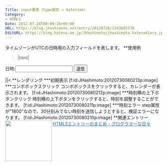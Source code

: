 ```yaml
---
Title: input要素（type属性 = datetime）
Category:
- HTML5
Date: 2012-07-28T08:09:38+09:00
URL: https://blog.jhashimoto.net/entry/20120728/1343603378
EditURL: https://blog.hatena.ne.jp/JHashimoto/jhashimoto.hatenadiary.jp/atom/entry/12921228815717255984
---
```


タイムゾーンがUTCの日時用の入力フィールドを表します。
**使用例
>|html|
<!DOCTYPE html>
<html lang="ja">
<head>
<title>Hello! HTML5></title>
<meta charset="UTF-8">
</head>
<body>
    <form action="hoge.cgi" method="post">
        <p>
            日時:<input type="datetime" id="datetime" step="1800" />
            <input type="submit" value="送信" />
        </p>
    </form>
</body>
||<
**レンダリング
***初期表示
[f:id:JHashimoto:20120730080213p:image]
***コンボボックスクリック
コンボボックスをクリックすると、カレンダーが表示されます。
[f:id:JHashimoto:20120730080212p:image]
***時刻横の上下ボタンクリック
時刻横の上下ボタンをクリックすると、時刻を調整することができます。
[f:id:JHashimoto:20120730080211p:image]
***時刻エラー
step属性が"1800"なので、30分刻みでない時刻を送信しようとすると、検証エラーになります。
[f:id:JHashimoto:20120730080210p:image]
**関連エントリー
<a href="http://d.hatena.ne.jp/JHashimoto/20120518/1337642816" target="_blank" rel="nofollow"><img class="alignleft" align="left" border="0" src="http://capture.heartrails.com/150x130/shadow?http://d.hatena.ne.jp/JHashimoto/20120518/1337642816" alt="" width="150" height="130" /></a><a style="color:#0070C5;" href="http://d.hatena.ne.jp/JHashimoto/20120518/1337642816" target="_blank" rel="nofollow">HTML5エントリーのまとめ - プログラマーな日々</a><a href="http://b.hatena.ne.jp/entry/http://d.hatena.ne.jp/JHashimoto/20120518/1337642816" target="_blank"><img border="0" src="http://b.hatena.ne.jp/entry/image/http://d.hatena.ne.jp/JHashimoto/20120518/1337642816" alt="" /></a><br style="clear:both;" />
